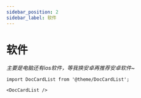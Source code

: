 ```yaml
---
sidebar_position: 2
sidebar_label: 软件
---
```

# 软件
*主要是电脑还有ios软件，等我换安卓再推荐安卓软件~*

```mdx-code-block
import DocCardList from '@theme/DocCardList';

<DocCardList />
```